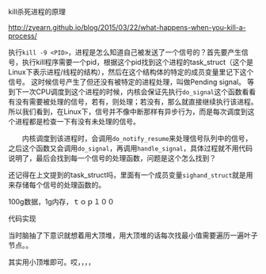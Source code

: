 kill杀死进程的原理

<http://zyearn.github.io/blog/2015/03/22/what-happens-when-you-kill-a-process/>

执行`kill -9 <PID>`，进程是怎么知道自己被发送了一个信号的？首先要产生信号，执行kill程序需要一个pid，根据这个pid找到这个进程的task_struct（这个是Linux下表示进程/线程的结构），然后在这个结构体的特定的成员变量里记下这个信号。 这时候信号产生了但还没有被特定的进程处理，叫做Pending signal。 等到下一次CPU调度到这个进程的时候，内核会保证先执行`do_signal`这个函数看看有没有需要被处理的信号，若有，则处理；若没有，那么就直接继续执行该进程。所以我们看到，在Linux下，信号并不像中断那样有异步行为，而是每次调度到这个进程都是检查一下有没有未处理的信号。

　　内核调度到该进程时，会调用`do_notify_resume`来处理信号队列中的信号，之后这个函数又会调用`do_signal`，再调用`handle_signal`，具体过程就不用代码说明了，最后会找到每一个信号的处理函数，问题是这个怎么找到？

还记得在上文提到的task_struct吗，里面有一个成员变量`sighand_struct`就是用来存储每个信号的处理函数的。



100g数据，1g内存，ｔｏｐ１００

代码实现

当时脑抽了下意识就想着用大顶堆，用大顶堆的话每次找最小值需要遍历一遍叶子节点。。

其实用小顶堆即可。哎，，，，